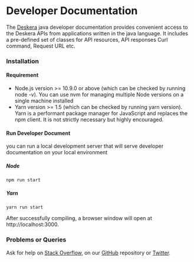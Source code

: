 # Developer Documentation

The [Deskera](https://www.deskera.com/) java developer documentation provides convenient access to the Deskera APIs from applications written in the java language. It includes a pre-defined set of classes for API resources, API responses Curl command, Request URL etc.

### Installation
#### Requirement
* Node.js version >= 10.9.0 or above (which can be checked by running node -v). You can use nvm for managing multiple Node versions on a single machine installed
* Yarn version >= 1.5 (which can be checked by running yarn version). Yarn is a performant package manager for JavaScript and replaces the npm client. It is not strictly necessary but highly encouraged.

#### Run Developer Document
you can run a local development server that will serve developer documentation on your local environment 
##### Node

```
npm run start
```

##### Yarn

```
yarn run start
```
After successfully compiling, a browser window will open at http://localhost:3000. 

### Problems or Queries
Ask for help on [Stack Overflow](https://stackoverflow.com/questions/tagged/deskera), on our [GitHub](https://github.com/deskera) repository or [Twitter](https://twitter.com/deskera).






